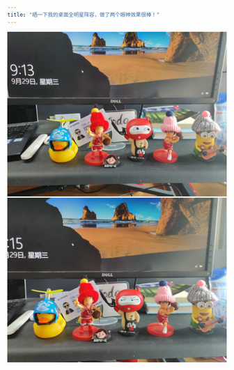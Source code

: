```yaml
---
title: "晒一下我的桌面全明星阵容，做了两个眼神效果很棒！"
---
```


![IMG_20210929_091409](https://raw.githubusercontent.com/petterobam/picture-bucket/main/vs-code/upload/imgsIMG_20210929_091409.jpg)
![IMG_20210929_091529](https://raw.githubusercontent.com/petterobam/picture-bucket/main/vs-code/upload/imgsIMG_20210929_091529.jpg)